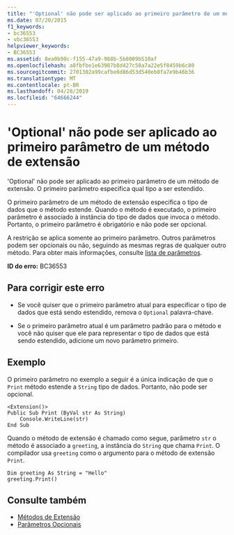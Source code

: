```yaml
---
title: "'Optional' não pode ser aplicado ao primeiro parâmetro de um método de extensão"
ms.date: 07/20/2015
f1_keywords:
- bc36553
- vbc36553
helpviewer_keywords:
- BC36553
ms.assetid: 8ea0b90c-f155-47a9-988b-5b8009b510af
ms.openlocfilehash: a8fbfbe1e63987b8d427c58a7a22e5f8459b6c80
ms.sourcegitcommit: 2701302a99cafbe0d86d53d540eb0fa7e9b46b36
ms.translationtype: MT
ms.contentlocale: pt-BR
ms.lasthandoff: 04/28/2019
ms.locfileid: "64666244"
---
```

# <a name="optional-cannot-be-applied-to-the-first-parameter-of-an-extension-method"></a>'Optional' não pode ser aplicado ao primeiro parâmetro de um método de extensão
'Optional' não pode ser aplicado ao primeiro parâmetro de um método de extensão. O primeiro parâmetro especifica qual tipo a ser estendido.  
  
 O primeiro parâmetro de um método de extensão especifica o tipo de dados que o método estende. Quando o método é executado, o primeiro parâmetro é associado à instância do tipo de dados que invoca o método. Portanto, o primeiro parâmetro é obrigatório e não pode ser opcional.  
  
 A restrição se aplica somente ao primeiro parâmetro. Outros parâmetros podem ser opcionais ou não, seguindo as mesmas regras de qualquer outro método. Para obter mais informações, consulte [lista de parâmetros](../../visual-basic/language-reference/statements/parameter-list.md).  
  
 **ID do erro:** BC36553  
  
## <a name="to-correct-this-error"></a>Para corrigir este erro  
  
- Se você quiser que o primeiro parâmetro atual para especificar o tipo de dados que está sendo estendido, remova o `Optional` palavra-chave.  
  
- Se o primeiro parâmetro atual é um parâmetro padrão para o método e você não quiser que ele para representar o tipo de dados que está sendo estendido, adicione um novo parâmetro primeiro.  
  
## <a name="example"></a>Exemplo  
 O primeiro parâmetro no exemplo a seguir é a única indicação de que o `Print` método estende a `String` tipo de dados. Portanto, não pode ser opcional.  
  
```  
<Extension()>  
Public Sub Print (ByVal str As String)  
    Console.WriteLine(str)  
End Sub  
```  
  
 Quando o método de extensão é chamado como segue, parâmetro `str` o método é associado a `greeting`, a instância do `String` que chama `Print`. O compilador usa `greeting` como o argumento para o método de extensão `Print`.  
  
```  
Dim greeting As String = "Hello"  
greeting.Print()  
```  
  
## <a name="see-also"></a>Consulte também

- [Métodos de Extensão](../../visual-basic/programming-guide/language-features/procedures/extension-methods.md)
- [Parâmetros Opcionais](../../visual-basic/programming-guide/language-features/procedures/optional-parameters.md)
